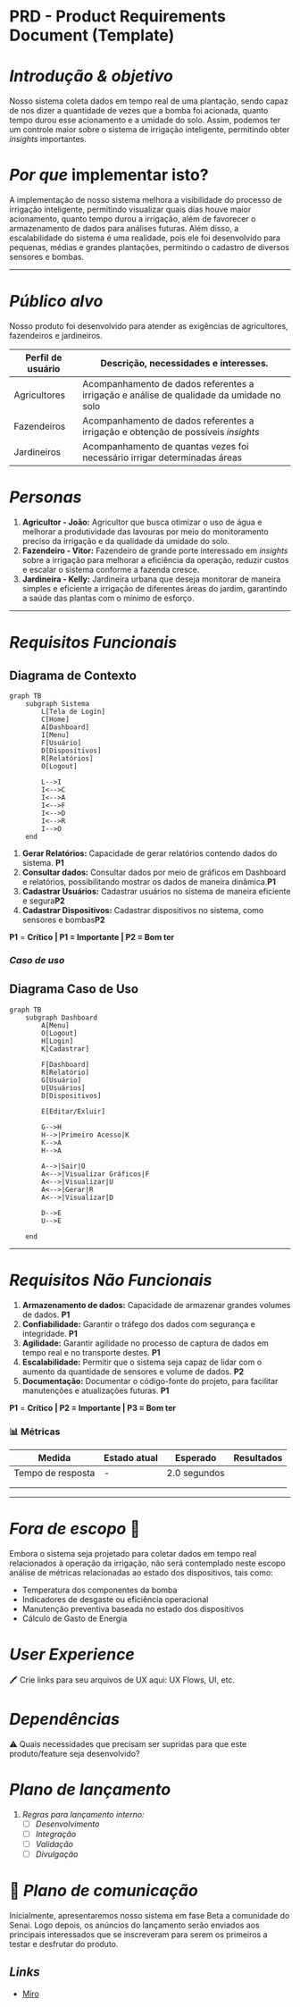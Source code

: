 # PRD - Product Requirements Document (Template)

# *Introdução & objetivo*

Nosso sistema coleta dados em tempo real de uma plantação, sendo capaz de nos dizer a quantidade de vezes que a bomba foi acionada, quanto tempo durou esse acionamento e a umidade do solo. Assim, podemos ter um controle maior sobre o sistema de irrigação inteligente, permitindo obter *insights* importantes.


# *Por que* implementar isto?

A implementação de nosso sistema melhora a visibilidade do processo de irrigação inteligente, permitindo visualizar quais dias houve maior acionamento, quanto tempo durou a irrigação, além de favorecer o armazenamento de dados para análises futuras. Além disso, a escalabilidade do sistema é uma realidade, pois ele foi desenvolvido para pequenas, médias e grandes plantações, permitindo o cadastro de diversos sensores e bombas.

---

# ***Público alvo***

Nosso produto foi desenvolvido para atender as exigências de agricultores, fazendeiros e jardineiros.

| Perfil de usuário | Descrição, necessidades e interesses. |
| --- | --- |
| Agricultores | Acompanhamento de dados referentes a irrigação e análise de qualidade da umidade no solo |
| Fazendeiros | Acompanhamento de dados referentes a irrigação e obtenção de possíveis *insights* |
| Jardineiros | Acompanhamento de quantas vezes foi necessário irrigar determinadas áreas |

# *Personas*

1. **Agricultor - João:**  Agricultor que busca otimizar o uso de água e melhorar a produtividade das lavouras por meio do monitoramento preciso da irrigação e da qualidade da umidade do solo. 
2. **Fazendeiro - Vitor:**  Fazendeiro de grande porte interessado em *insights* sobre a irrigação para melhorar a eficiência da operação, reduzir custos e escalar o sistema conforme a fazenda cresce.
3. **Jardineira - Kelly:**  Jardineira urbana que deseja monitorar de maneira simples e eficiente a irrigação de diferentes áreas do jardim, garantindo a saúde das plantas com o mínimo de esforço.
---

# *Requisitos Funcionais*
## **Diagrama de Contexto**
```mermaid
graph TB
    subgraph Sistema
        L[Tela de Login]
        C[Home]
        A[Dashboard]
        I[Menu]
        F[Usuário]
        D[Dispositivos]
        R[Relatórios]
        O[Logout]

        L-->I
        I<-->C
        I<-->A
        I<-->F
        I<-->D
        I<-->R
        I-->O
    end
```

1. **Gerar Relatórios:** Capacidade de gerar relatórios contendo dados do sistema. **P1**
2. **Consultar dados:** Consultar dados por meio de gráficos em Dashboard e relatórios, possibilitando mostrar os dados de maneira dinâmica.**P1**
3. **Cadastrar Usuários:** Cadastrar usuários no sistema de maneira eficiente e segura**P2**
4. **Cadastrar Dispositivos:** Cadastrar dispositivos no sistema, como sensores e bombas**P2**

**P1** = **Crítico | P1 = Importante | P2 = Bom ter**

### *Caso de uso*
## **Diagrama Caso de Uso**
```mermaid
graph TB
    subgraph Dashboard
        A[Menu]
        O[Logout]
        H[Login]
        K[Cadastrar]

        F[Dashboard]
        R[Relatório]
        G[Usuário]
        U[Usuários]
        D[Dispositivos]

        E[Editar/Exluir]

        G-->H
        H-->|Primeiro Acesso|K
        K-->A
        H-->A

        A-->|Sair|O        
        A<-->|Visualizar Gráficos|F
        A<-->|Visualizar|U
        A<-->|Gerar|R
        A<-->|Visualizar|D

        D-->E
        U-->E

    end
```
---

# *Requisitos Não Funcionais*

1. **Armazenamento de dados:** Capacidade de armazenar grandes volumes de dados. **P1**
2. **Confiabilidade:** Garantir o tráfego dos dados com segurança e integridade. **P1**
3. **Agilidade:** Garantir agilidade no processo de captura de dados em tempo real e no transporte destes. **P1**
4. **Escalabilidade:** Permitir que o sistema seja capaz de lidar com o aumento da quantidade de sensores e volume de dados. **P2**
5. **Documentação:** Documentar o código-fonte do projeto, para facilitar manutenções e atualizações futuras. **P1**


**P1** = **Crítico | P2 = Importante | P3 = Bom ter**

### 📊 Métricas
| Medida | Estado atual | Esperado | Resultados |
| --- | --- | --- | --- |
| Tempo de resposta | - | 2.0 segundos |  |
|  |  |  |  |
|  |  |  |  |

---

# *Fora de escopo* 🚫

Embora o sistema seja projetado para coletar dados em tempo real relacionados à operação da irrigação, não será contemplado neste escopo análise de métricas relacionadas ao estado dos dispositivos, tais como:

- Temperatura dos componentes da bomba
- Indicadores de desgaste ou eficiência operacional
- Manutenção preventiva baseada no estado dos dispositivos
- Cálculo de Gasto de Energia

</aside>

# *User Experience*

<aside>
🖍️ Crie links para seu arquivos de UX aqui: UX Flows, UI, etc.

</aside>

# *Dependências*

<aside>
⚠️ Quais necessidades que precisam ser supridas para que este produto/feature seja desenvolvido?

</aside>

# *Plano de lançamento*
1. *Regras para lançamento interno:*
    - [ ]  *Desenvolvimento*
    - [ ]  *Integração*
    - [ ]  *Validação*
    - [ ]  *Divulgação*

# 💌 *Plano de comunicação*

Inicialmente, apresentaremos nosso sistema em fase Beta a comunidade do Senai. Logo depois, os anúncios do lançamento serão enviados aos principais interessados que se inscreveram para serem os primeiros a testar e desfrutar do produto.

## *Links*
- [Miro](https://miro.com/app/board/uXjVKlCNuX4=/)
